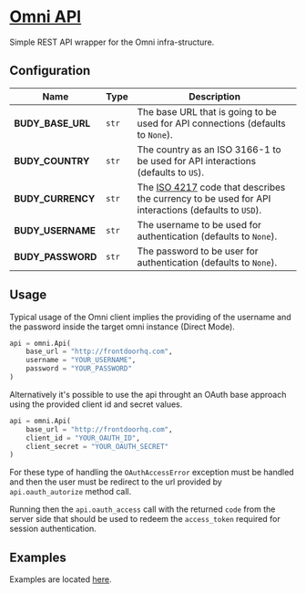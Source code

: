 # [Omni API](http://omni-api.hive.pt)

Simple REST API wrapper for the Omni infra-structure.

## Configuration

| Name | Type | Description |
| ----- | ----- | ----- |
| **BUDY_BASE_URL** | `str` | The base URL that is going to be used for API connections (defaults to `None`). |
| **BUDY_COUNTRY** | `str` | The country as an ISO 3166-1 to be used for API interactions (defaults to `US`). |
| **BUDY_CURRENCY** | `str` | The [ISO 4217](https://en.wikipedia.org/wiki/ISO_4217) code that describes the currency to be used for API interactions (defaults to `USD`). |
| **BUDY_USERNAME** | `str` | The username to be used for authentication (defaults to `None`). |
| **BUDY_PASSWORD** | `str` | The password to be user for authentication (defaults to `None`). |

## Usage

Typical usage of the Omni client implies the providing of the username and the
password inside the target omni instance (Direct Mode).

```python
api = omni.Api(
    base_url = "http://frontdoorhq.com",
    username = "YOUR_USERNAME",
    password = "YOUR_PASSWORD"
)
```

Alternatively it's possible to use the api throught an OAuth base approach using
the provided client id and secret values.

```python
api = omni.Api(
    base_url = "http://frontdoorhq.com",
    client_id = "YOUR_OAUTH_ID",
    client_secret = "YOUR_OAUTH_SECRET"
)
```

For these type of handling the `OAuthAccessError` exception must be handled and then
the user must be redirect to the url provided by `api.oauth_autorize` method call.

Running then the `api.oauth_access` call with the returned `code` from the server side
that should be used to redeem the `access_token` required for session authentication.

## Examples

Examples are located [here](src/examples).
